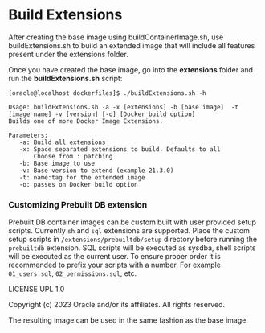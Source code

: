 # Build Extensions

After creating the base image using buildContainerImage.sh, use buildExtensions.sh to build an extended image that will include all features present under the extensions folder.

Once you have created the base image, go into the **extensions** folder and run the **buildExtensions.sh** script:

    [oracle@localhost dockerfiles]$ ./buildExtensions.sh -h

    Usage: buildExtensions.sh -a -x [extensions] -b [base image]  -t [image name] -v [version] [-o] [Docker build option]
    Builds one of more Docker Image Extensions.

    Parameters:
       -a: Build all extensions
       -x: Space separated extensions to build. Defaults to all
           Choose from : patching
       -b: Base image to use
       -v: Base version to extend (example 21.3.0)
       -t: name:tag for the extended image
       -o: passes on Docker build option

### Customizing Prebuilt DB extension

Prebuilt DB container images can be custom built with user provided setup scripts. Currently `sh` and `sql` extensions are supported. Place the custom setup scripts in `/extensions/prebuiltdb/setup` directory before running the `prebuiltdb` extension. SQL scripts will be executed as sysdba, shell scripts will be executed as the current user. To ensure proper order it is recommended to prefix your scripts with a number. For example `01_users.sql`, `02_permissions.sql`, etc.

LICENSE UPL 1.0

Copyright (c) 2023 Oracle and/or its affiliates. All rights reserved.

The resulting image can be used in the same fashion as the base image.

